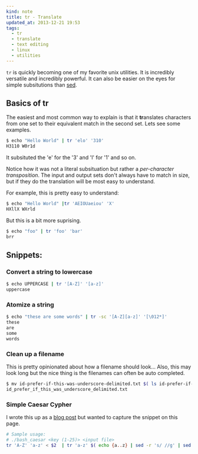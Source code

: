 ```yaml
---
kind: note
title: tr - Translate
updated_at: 2013-12-21 19:53
tags:
  - tr
  - translate
  - text editing
  - linux
  - utilities
---
```


`tr` is quickly becoming one of my favorite unix utilities. It is incredibly
versatile and incredibly powerful. It can also be easier on the eyes for simple
subsitutions than [sed](/notes/sed.md).

## Basics of tr

The easiest and most common way to explain is that it **tr**anslates characters from one set to their equivalent match in the second set. Lets see some examples.

```bash
$ echo "Hello World" | tr 'elo' '310'
H3110 W0r1d
```
It subsituted the 'e' for the '3' and 'l' for '1' and so on. 

Notice how it was not a literal subsituation but rather a *per-character
transposition*. The input and output sets don't always have to match in size, but if they do the translation will be most easy to understand. 

For example, this is pretty easy to understand:

```bash
$ echo "Hello World" |tr 'AEIOUaeiou' 'X'
HXllX WXrld
```

But this is a bit more suprising.

```bash
$ echo "foo" | tr 'foo' 'bar'
brr
```

## Snippets:

### Convert a string to lowercase

```bash
$ echo UPPERCASE | tr '[A-Z]' '[a-z]'
uppercase
```

### Atomize a string

```bash
$ echo "these are some words" | tr -sc '[A-Z][a-z]' '[\012*]'
these
are
some
words
```

### Clean up a filename

This is pretty opinionated about how a filename should look... Also, this may
look long but the nice thing is the filenames can often be auto completed.

```bash
$ mv id-prefer-if-this-was-underscore-delimited.txt $( ls id-prefer-if-this-was-underscore-delimited.txt | tr '-' '_' )
id_prefer_if_this_was_underscore_delimited.txt
```

### Simple Caesar Cypher

I wrote this up as a [blog post](/blog/2013/12/caesar_cypher_in_bash_oneliner/)
but wanted to capture the snippet on this page. 

```bash
# Sample usage:
# ./bash_caesar <key (1-25)> <input file>
tr 'A-Z' 'a-z' < $2  | tr 'a-z' $( echo {a..z} | sed -r 's/ //g' | sed -r "s/(.{$1})(.*)/\2\1/" )
```
